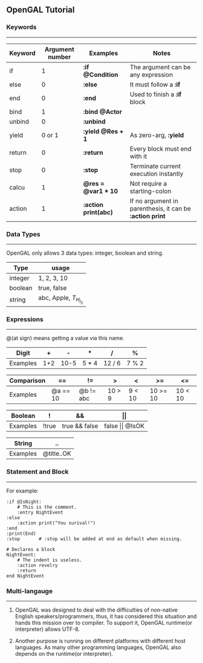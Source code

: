 ## OpenGAL Tutorial
### Keywords
___
| Keyword | Argument number | Examples               | Notes                                                      |
|---------|-----------------|------------------------|------------------------------------------------------------|
| if      | 1               | **:if @Condition**     | The argument can be any expression                         |
| else    | 0               | **:else**              | It must follow a **:if**                                   |
| end     | 0               | **:end**               | Used to finish a **:if** block                             |
| bind    | 1               | **:bind @Actor**       |                                                            |
| unbind  | 0               | **:unbind**            |                                                            |
| yield   | 0 or 1          | **:yield @Res + 1**    | As zero-arg, **:yield**                                    |
| return  | 0               | **:return**            | Every block must end with it                               |
| stop    | 0               | **:stop**              | Terminate current execution instantly                      |
| calcu   | 1               | **@res = @var1 * 10**  | Not require a starting-colon                               |
| action  | 1               | **:action print(abc)** | If no argument in parenthesis, it can be **:action print** |

### Data Types
___
OpenGAL only allows 3 data types: integer, boolean and string.

| Type    | usage                 |
|---------|-----------------------|
| integer | 1, 2, 3, 10           |
| boolean | true, false           |
| string  | abc, Apple, $T_H_I_S$ |

### Expressions
___
@(at sign) means getting a value via this name.

| Digit    | +   | -    | *     | /      | %     |
|----------|-----|------|-------|--------|-------|
| Examples | 1+2 | 10-5 | 5 * 4 | 12 / 6 | 7 % 2 |

| Comparison | ==       | !=        | &gt;   | <      | &gt;=    | <=      |
|------------|----------|-----------|--------|--------|----------|---------|
| Examples   | @a == 10 | @b != abc | 10 > 9 | 9 < 10 | 10 >= 10 | 10 < 10 |

| Boolean   | !     | &&            | &#124;&#124;             | 
|-----------|-------|---------------|--------------------------|
| Examples  | !true | true && false | false &#124;&#124; @IsOK |

| String   | ..         |
|----------|------------|
| Examples | @title..OK |

### Statement and Block
___
For example:
```
:if @IsNight:
    # This is the comment.
    :entry NightEvent
:else
    :action print("You surival!")
:end
:print(End)
:stop       # :stop will be added at end as default when missing.  

# Declares a block
NightEvent:
    # The indent is useless.
    :action revelry
    :return
end NightEvent
```

### Multi-langauge
___
1. OpenGAL was designed to deal with the difficulties of non-native English speakers/programmers,
thus, it has considered this situation and hands this mission over to compiler.
To support it, OpenGAL runtime(or interpreter) allows UTF-8.

2. Another purpose is running on different platforms with different host languages.
As many other programming languages, OpenGAL also depends on the runtime(or interpreter).